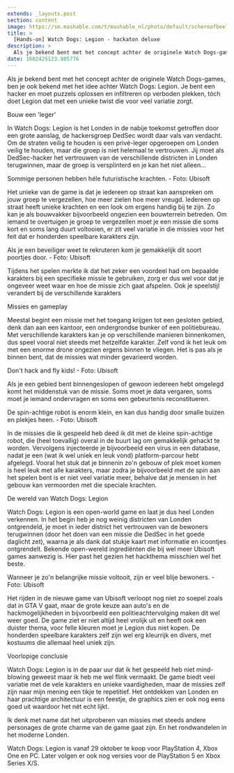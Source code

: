 ```yaml
--- 
extends: _layouts.post 
section: content 
image: https://sm.mashable.com/t/mashable_nl/photo/default/schermafbeelding-2020-10-06-om-153744_n1bh.1200.png 
title: > 
  [Hands-on] Watch Dogs: Legion - hackaton deluxe 
description: > 
  Als je bekend bent met het concept achter de originele Watch Dogs-games, ben je ook bekend met het idee achter Watch Dogs: Legion.Vervolgens injecteerde je bijvoorbeeld een virus in een database, nadat je een (wat ik wel uniek en leuk vond) platform-parcour hebt afgelegd.De wereld van Watch Dogs: LegionWatch Dogs: Legion is een open-world game en laat je dus heel Londen verkennen.Ik denk met name dat het uitproberen van missies met steeds andere personages de grote charme van de game gaat zijn.En het rondwandelen in het moderne Londen. 
date: 1602425123.985776 
--- 
```

Als je bekend bent met het concept achter de originele Watch Dogs-games, ben je ook bekend met het idee achter Watch Dogs: Legion. Je bent een hacker en moet puzzels oplossen en infiltreren op verboden plekken, tóch doet Legion dat met een unieke twist die voor veel variatie zorgt.

Bouw een 'leger'

In Watch Dogs: Legion is het Londen in de nabije toekomst getroffen door een grote aanslag, de hackersgroep DedSec wordt daar vals van verdacht. Om de straten veilig te houden is een privé-leger opgeroepen om Londen veilig te houden, maar die groep is niet helemaal te vertrouwen. Jij moet als DedSec-hacker het vertrouwen van de verschillende districten in Londen terugwinnen, maar de groep is versplinterd en je kan het niet alleen...

Sommige personen hebben héle futuristische krachten. - Foto: Ubisoft

Het unieke van de game is dat je iedereen op straat kan aanspreken om jouw groep te vergezellen, hoe meer zielen hoe meer vreugd. Iedereen op straat heeft unieke krachten en een look om ergens handig bij te zijn. Zo kan je als bouwvakker bijvoorbeeld ongezien een bouwterrein betreden. Om iemand te overtuigen je groep te vergezellen moet je een missie die soms kort en soms lang duurt voltooien, er zit veel variatie in die missies voor het feit dat er honderden speelbare karakters zijn.

Als je een beveiliger weet te rekruteren kom je gemakkelijk dit soort poortjes door. - Foto: Ubisoft

Tijdens het spelen merkte ik dat het zeker een voordeel had om bepaalde karakters bij een specifieke missie te gebruiken, zorg er dus wel voor dat je ongeveer weet waar en hoe de missie zich gaat afspelen. Ook je speelstijl verandert bij de verschillende karakters

Missies en gameplay

Meestal begint een missie met het toegang krijgen tot een gesloten gebied, denk dan aan een kantoor, een ondergrondse bunker of een politiebureau. Met verschillende karakters kan je op verschillende manieren binnenkomen, dus speel vooral niet steeds met hetzelfde karakter. Zelf vond ik het leuk om met een enorme drone ongezien ergens binnen te vliegen. Het is pas als je binnen bent, dat de missies wat minder gevarieerd worden.

Don't hack and fly kids! - Foto: Ubisoft

Als je een gebied bent binnengeslopen of gewoon iedereen hebt omgelegd komt het middenstuk van de missie. Soms moet je data vergaren, soms moet je iemand ondervragen en soms een gebeurtenis reconstitueren.

De spin-achtige robot is enorm klein, en kan dus handig door smalle buizen en plekjes heen. - Foto: Ubisoft

In de missies die ik gespeeld heb deed ik dit met de kleine spin-achtige robot, die (heel toevallig) overal in de buurt lag om gemakkelijk gehackt te worden. Vervolgens injecteerde je bijvoorbeeld een virus in een database, nadat je een (wat ik wel uniek en leuk vond) platform-parcour hebt afgelegd. Vooral het stuk dat je binnenin zo'n gebouw of plek moet komen is heel leuk met alle karakters, maar zodra je bijvoorbeeld met de spin aan het spelen bent is er niet veel variatie meer, behalve dat je mensen in het gebouw kan vermoorden met die speciale krachten.

De wereld van Watch Dogs: Legion

Watch Dogs: Legion is een open-world game en laat je dus heel Londen verkennen. In het begin heb je nog weinig districten van Londen ontgrendeld, je moet in ieder district het vertrouwen van de bewoners terugwinnen (door het doen van een missie die DedSec in het goede daglicht zet), waarna je als dank dat stukje kaart met informatie en icoontjes ontgrendelt. Bekende open-wereld ingrediënten die bij wel meer Ubisoft games aanwezig is. Hier past het gezien het hackthema misschien wel het beste.

Wanneer je zo'n belangrijke missie voltooit, zijn er veel blije bewoners. - Foto: Ubisoft

Het rijden in de nieuwe game van Ubisoft verloopt nog niet zo soepel zoals dat in GTA V gaat, maar de grote keuze aan auto's en de hackmogelijkheden in bijvoorbeeld een politieachtervolging maken dit wel weer goed. De game ziet er niet altijd heel vrolijk uit en heeft ook een duister thema, voor felle kleuren moet je Legion dus niet kopen. De honderden speelbare karakters zelf zijn wel erg kleurrijk en divers, met kostuums die allemaal heel uniek zijn.

Voorlopige conclusie

Watch Dogs: Legion is in de paar uur dat ik het gespeeld heb niet mind-blowing geweest maar ik heb me wel flink vermaakt. De game biedt veel variatie met de vele karakters en unieke vaardigheden, maar de missies zelf zijn naar mijn mening een tikje te repetitief. Het ontdekken van Londen en haar prachtige architectuur is een feestje, de graphics zien er ook nog eens goed uit waardoor het nét echt lijkt.

Ik denk met name dat het uitproberen van missies met steeds andere personages de grote charme van de game gaat zijn. En het rondwandelen in het moderne Londen.

Watch Dogs: Legion is vanaf 29 oktober te koop voor PlayStation 4, Xbox One en PC. Later volgen er ook nog versies voor de PlayStation 5 en Xbox Series X/S.